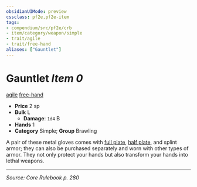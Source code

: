 ```yaml
---
obsidianUIMode: preview
cssclass: pf2e,pf2e-item
tags:
- compendium/src/pf2e/crb
- item/category/weapon/simple
- trait/agile
- trait/free-hand
aliases: ["Gauntlet"]
---
```

# Gauntlet *Item 0*  
[agile](agile.md "Agile Weapon Trait")  [free-hand](free-hand.md "Free-Hand Weapon Trait")  

- **Price** 2 sp
- **Bulk** L
  - **Damage**: `1d4` B
- **Hands** 1
- **Category** Simple; **Group** Brawling 

A pair of these metal gloves comes with [full plate](full-plate.md), [half plate](half-plate.md), and splint armor; they can also be purchased separately and worn with other types of armor. They not only protect your hands but also transform your hands into lethal weapons.


---
*Source: Core Rulebook p. 280*